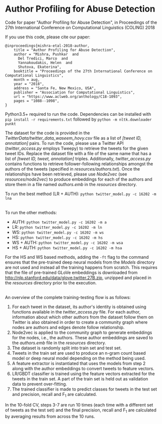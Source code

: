 # Author Profiling for Abuse Detection

Code for paper "Author Profiling for Abuse Detection", in Proceedings of the 27th International Conference on Computational Linguistics (COLING) 2018

If you use this code, please cite our paper:
```
@inproceedings{mishra-etal-2018-author,
    title = "Author Profiling for Abuse Detection",
    author = "Mishra, Pushkar  and
      Del Tredici, Marco  and
      Yannakoudakis, Helen  and
      Shutova, Ekaterina",
    booktitle = "Proceedings of the 27th International Conference on Computational Linguistics",
    month = aug,
    year = "2018",
    address = "Santa Fe, New Mexico, USA",
    publisher = "Association for Computational Linguistics",
    url = "https://www.aclweb.org/anthology/C18-1093",
    pages = "1088--1098",
}
```

Python3.5+ required to run the code. Dependencies can be installed with `pip install -r requirements.txt` followed by `python -m nltk.downloader punkt`

The dataset for the code is provided in the _TwitterData/twitter_data_waseem_hovy.csv_ file as a list of _\[tweet ID, annotation\]_ pairs.
To run the code, please use a Twitter API (_twitter_access.py_ employs Tweepy) to retrieve the tweets for the given tweet IDs. Replace the dataset file with a
file of the same name that has a list of _\[tweet ID, tweet, annotation\]_ triples.
Additionally, _twitter_access.py_ contains functions to retrieve follower-following relationships amongst the authors of the tweets (specified in _resources/authors.txt_). Once the relationships have been retrieved, please use _Node2vec_ (see _resources/node2vec_) to produce embeddings for each of the authors and store them in a file named _authors.emb_ in the _resources_ directory.

To run the best method (LR + AUTH):
`python twitter_model.py -c 16202 -m lna`


<br/>To run the other methods:
* AUTH: `python twitter_model.py -c 16202 -m a`
* LR: `python twitter_model.py -c 16202 -m ln`
* WS: `python twitter_model.py -c 16202 -m ws`
* HS: `python twitter_model.py -c 16202 -m hs`
* WS + AUTH: `python twitter_model.py -c 16202 -m wsa`
* HS + AUTH: `python twitter_model.py -c 16202 -m hsa`

For the HS and WS based methods, adding the `-ft` flag to the command ensures that the pre-trained deep neural models from the _Models_ directory
are not used and instead all the training happens from scratch. This requires that the file of pre-trained GLoVe embeddings is downloaded from
<http://nlp.stanford.edu/data/glove.twitter.27B.zip>, unzipped and placed in the _resources_ directory prior to the execution.

<br/>An overview of the complete training-testing flow is as follows:
1. For each tweet in the dataset, its author's identity is obtained using functions available in the _twitter_access.py_ file. For each author,
information about which other authors from the dataset follow them on Twitter is also obtained in order to create a community graph where nodes
are authors and edges denote follow relationship.
2. Node2vec is applied to the community graph to generate embeddings for the nodes, i.e., the authors. These author embeddings are saved to the
_authors.emb_ file in the _resources_ directory.
3. The dataset is randomly split into train set and test set.
4. Tweets in the train set are used to produce an n-gram count based model or deep neural model depending on the method being used.
5. A feature extractor is instantiated that uses the models from step 2 along with the author embeddings to convert tweets to feature vectors.
6. LR/GBDT classifier is trained using the feature vectors extracted for the tweets in the train set. A part of the train set is held out as
validation data to prevent over-fitting.
7. The trained classifier is made to predict classes for tweets in the test set and precision, recall and F<sub>1</sub> are calculated.

In the 10-fold CV, steps 3-7 are run 10 times (each time with a different set of tweets as the test set) and the final precision, recall and
F<sub>1</sub> are calculated by averaging results from across the 10 runs.
